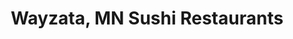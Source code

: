 ---
layout: city
title: Wayzata, MN Sushi Restaurants
permalink: /minnesota/wayzata/
stateAbbr: MN
stateName: Minnesota
cityName: Wayzata
---